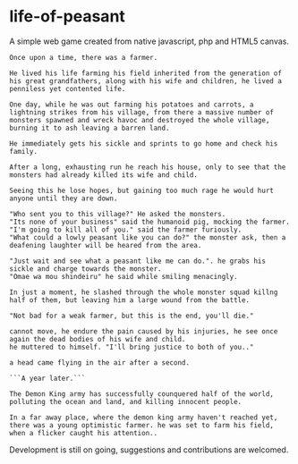 # life-of-peasant
A simple web game created from native javascript, php and HTML5 canvas.

```
Once upon a time, there was a farmer.

He lived his life farming his field inherited from the generation of his great grandfathers, along with his wife and children, he lived a penniless yet contented life.

One day, while he was out farming his potatoes and carrots, a lightning strikes from his village, from there a massive number of monsters spawned and wreck havoc and destroyed the whole village, burning it to ash leaving a barren land.

He immediately gets his sickle and sprints to go home and check his family.

After a long, exhausting run he reach his house, only to see that the monsters had already killed its wife and child.

Seeing this he lose hopes, but gaining too much rage he would hurt anyone until they are down.

"Who sent you to this village?" He asked the monsters.
"Its none of your business" said the humanoid pig, mocking the farmer.
"I'm going to kill all of you." said the farmer furiously.
"What could a lowly peasant like you can do?" the monster ask, then a deafening laughter will be heared from the area.

"Just wait and see what a peasant like me can do.". he grabs his sickle and charge towards the monster.
"Omae wa mou shindeiru" he said while smiling menacingly.

In just a moment, he slashed through the whole monster squad killng half of them, but leaving him a large wound from the battle.

"Not bad for a weak farmer, but this is the end, you'll die."

cannot move, he endure the pain caused by his injuries, he see once again the dead bodies of his wife and child.
he muttered to himself. "I'll bring justice to both of you.." 

a head came flying in the air after a second.

```A year later.```

The Demon King army has successfully counquered half of the world, polluting the ocean and land, and killing innocent people.

In a far away place, where the demon king army haven't reached yet, there was a young optimistic farmer. he was set to farm his field, when a flicker caught his attention..
```

Development is still on going, suggestions and contributions are welcomed.
